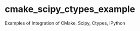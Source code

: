 cmake_scipy_ctypes_example
==========================

Examples of Integration of CMake, Scipy, Ctypes, IPython
